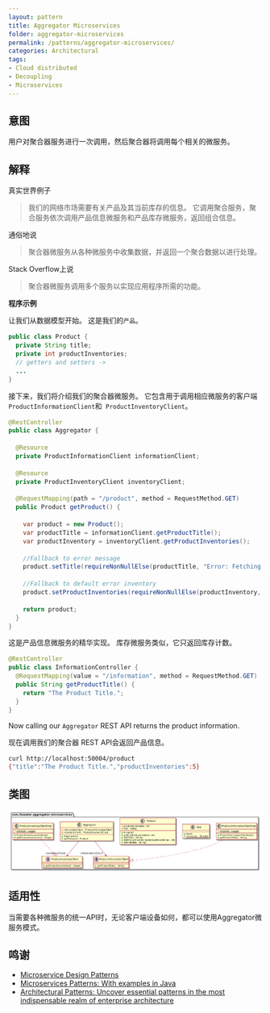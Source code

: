 ```yaml
---
layout: pattern
title: Aggregator Microservices
folder: aggregator-microservices
permalink: /patterns/aggregator-microservices/
categories: Architectural
tags:
- Cloud distributed
- Decoupling
- Microservices
---
```


## 意图

用户对聚合器服务进行一次调用，然后聚合器将调用每个相关的微服务。

## 解释

真实世界例子

> 我们的网络市场需要有关产品及其当前库存的信息。 它调用聚合服务，聚合服务依次调用产品信息微服务和产品库存微服务，返回组合信息。

通俗地说

> 聚合器微服务从各种微服务中收集数据，并返回一个聚合数据以进行处理。

Stack Overflow上说

> 聚合器微服务调用多个服务以实现应用程序所需的功能。

**程序示例**

让我们从数据模型开始。 这是我们的`产品`。

```java
public class Product {
  private String title;
  private int productInventories;
  // getters and setters ->
  ...
}
```

接下来，我们将介绍我们的聚合器微服务。 它包含用于调用相应微服务的客户端`ProductInformationClient`和` ProductInventoryClient`。

```java
@RestController
public class Aggregator {

  @Resource
  private ProductInformationClient informationClient;

  @Resource
  private ProductInventoryClient inventoryClient;

  @RequestMapping(path = "/product", method = RequestMethod.GET)
  public Product getProduct() {

    var product = new Product();
    var productTitle = informationClient.getProductTitle();
    var productInventory = inventoryClient.getProductInventories();

    //Fallback to error message
    product.setTitle(requireNonNullElse(productTitle, "Error: Fetching Product Title Failed"));

    //Fallback to default error inventory
    product.setProductInventories(requireNonNullElse(productInventory, -1));

    return product;
  }
}
```

这是产品信息微服务的精华实现。 库存微服务类似，它只返回库存计数。

```java
@RestController
public class InformationController {
  @RequestMapping(value = "/information", method = RequestMethod.GET)
  public String getProductTitle() {
    return "The Product Title.";
  }
}
```

Now calling our `Aggregator` REST API returns the product information.

现在调用我们的聚合器 REST API会返回产品信息。

```bash
curl http://localhost:50004/product
{"title":"The Product Title.","productInventories":5}
```

## 类图

![alt text](../../aggregator-microservices/aggregator-service/etc/aggregator-service.png "Aggregator Microservice")

## 适用性

当需要各种微服务的统一API时，无论客户端设备如何，都可以使用Aggregator微服务模式。

## 鸣谢

* [Microservice Design Patterns](http://web.archive.org/web/20190705163602/http://blog.arungupta.me/microservice-design-patterns/)
* [Microservices Patterns: With examples in Java](https://www.amazon.com/gp/product/1617294543/ref=as_li_qf_asin_il_tl?ie=UTF8&tag=javadesignpat-20&creative=9325&linkCode=as2&creativeASIN=1617294543&linkId=8b4e570267bc5fb8b8189917b461dc60)
* [Architectural Patterns: Uncover essential patterns in the most indispensable realm of enterprise architecture](https://www.amazon.com/gp/product/B077T7V8RC/ref=as_li_qf_asin_il_tl?ie=UTF8&tag=javadesignpat-20&creative=9325&linkCode=as2&creativeASIN=B077T7V8RC&linkId=c34d204bfe1b277914b420189f09c1a4)
